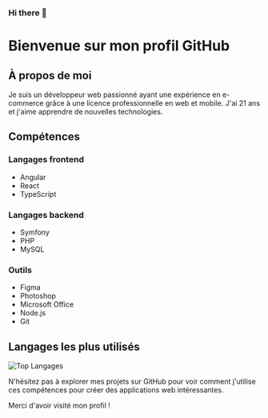 ### Hi there 👋

# Bienvenue sur mon profil GitHub

## À propos de moi

Je suis un développeur web passionné ayant une expérience en e-commerce grâce à une licence professionnelle en web et mobile. J'ai 21 ans et j'aime apprendre de nouvelles technologies.

## Compétences

### Langages frontend

- Angular
- React
- TypeScript

### Langages backend

- Symfony
- PHP
- MySQL

### Outils

- Figma
- Photoshop
- Microsoft Office
- Node.js
- Git

## Langages les plus utilisés

![Top Langages](https://github-readme-stats.vercel.app/api/top-langs/?username=suncher&layout=compact)

N'hésitez pas à explorer mes projets sur GitHub pour voir comment j'utilise ces compétences pour créer des applications web intéressantes.

Merci d'avoir visité mon profil !

